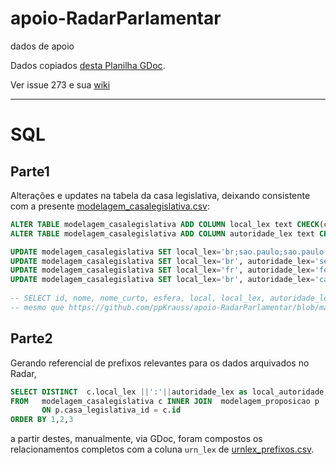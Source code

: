 # apoio-RadarParlamentar
dados de apoio


Dados copiados [desta Planilha GDoc](https://docs.google.com/spreadsheets/d/1N7dz8-d545y6ybuECacq3yWf0N97u-2jyntRn_QiWoE/).

Ver issue 273 e sua [wiki](https://github.com/radar-parlamentar/radar/wiki/Convers%C3%A3o-de-contexto-em-URN-LEX) 

-----

# SQL

## Parte1

Alterações e updates na tabela da casa legislativa, deixando consistente com a presente [modelagem_casalegislativa.csv](modelagem_casalegislativa.csv):
```sql
ALTER TABLE modelagem_casalegislativa ADD COLUMN local_lex text CHECK(char_length(local_lex)<200);
ALTER TABLE modelagem_casalegislativa ADD COLUMN autoridade_lex text CHECK(char_length(autoridade_lex)<200);

UPDATE modelagem_casalegislativa SET local_lex='br;sao.paulo;sao.paulo', autoridade_lex='camara.municipal' WHERE id=4;
UPDATE modelagem_casalegislativa SET local_lex='br', autoridade_lex='senado.federal' WHERE id=5;
UPDATE modelagem_casalegislativa SET local_lex='fr', autoridade_lex='federal' WHERE id=7;
UPDATE modelagem_casalegislativa SET local_lex='br', autoridade_lex='camara.deputados' WHERE id=23;
	
-- SELECT id, nome, nome_curto, esfera, local, local_lex, autoridade_lex FROM public.modelagem_casalegislativa;
-- mesmo que https://github.com/ppKrauss/apoio-RadarParlamentar/blob/master/modelagem_casalegislativa.csv

```
## Parte2
Gerando referencial de prefixos relevantes para os dados arquivados no Radar, 
```sql
SELECT DISTINCT  c.local_lex ||':'||autoridade_lex as local_autoridade, 'proposicao' AS escopo, sigla
FROM   modelagem_casalegislativa c INNER JOIN  modelagem_proposicao p
       ON p.casa_legislativa_id = c.id
ORDER BY 1,2,3
```
a partir destes, manualmente, via GDoc, foram compostos os relacionamentos completos com a coluna `urn_lex` de [urnlex_prefixos.csv](urnlex_prefixos.csv).



